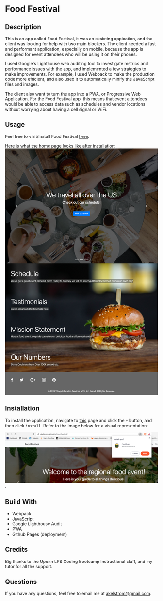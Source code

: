 # Food Festival

## Description

This is an app called Food Festival, it was an exsisting appication, and the client was looking for help with two main blockers. The client needed a fast and performant application, especially on mobile, because the app is designed for event attendees who will be using it on their phones.

I used Google's Lighthouse web auditing tool to investigate metrics and performance issues with the app, and implemented a few strategies to make improvements. For example, I used Webpack to make the production code more efficient, and also used it to automatically minify the JavaScript files and images.

The client also want to turn the app into a PWA, or Progressive Web Application. For the Food Festival app, this means that event attendees would be able to access data such as schedules and vendor locations without worrying about having a cell signal or WiFi. 

## Usage 
Feel free to visit/install Food Festival [here](https://akelstrom.github.io/food-festival/).

Here is what the home page looks like after installation:
![picture of installed](installed.png)

## Installation
To install the application, navigate to [this](https://akelstrom.github.io/food-festival/) page and click the `+` button, and then click `install`. Refer to the image below for a visual representation:

![how to install food festival](install-instructions.png).

## Build With
* Webpack
* JavaScript
* Google Lighthouse Audit
* PWA
* Github Pages (deployment)

## Credits
Big thanks to the Upenn LPS Coding Bootcamp Instructional staff, and my tutor for all the support.

## Questions

If you have any questions, feel free to email me at [akelstrom@gmail.com](mailto:akelstrom@gmail.com).